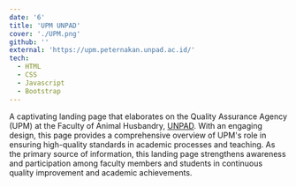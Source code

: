 ```yaml
---
date: '6'
title: 'UPM UNPAD'
cover: './UPM.png'
github: ''
external: 'https://upm.peternakan.unpad.ac.id/'
tech:
  - HTML
  - CSS
  - Javascript
  - Bootstrap
---
```


A captivating landing page that elaborates on the Quality Assurance Agency (UPM) at the Faculty of Animal Husbandry, [UNPAD](https://unpad.ac.id/). With an engaging design, this page provides a comprehensive overview of UPM's role in ensuring high-quality standards in academic processes and teaching. As the primary source of information, this landing page strengthens awareness and participation among faculty members and students in continuous quality improvement and academic achievements.
